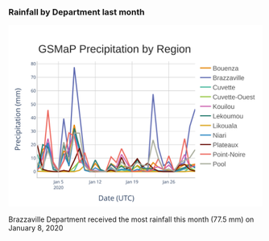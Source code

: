 ### Rainfall by Department last month
![alt text](data/congo/2020-01-31/output/precip_plot.svg "Logo Title Text 1")

Brazzaville Department received the most rainfall this month (77.5 mm) on January 8, 2020